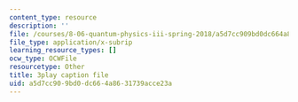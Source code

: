 ```yaml
---
content_type: resource
description: ''
file: /courses/8-06-quantum-physics-iii-spring-2018/a5d7cc909bd0dc664a8631739acce23a_KbAgNwrpUTw.srt
file_type: application/x-subrip
learning_resource_types: []
ocw_type: OCWFile
resourcetype: Other
title: 3play caption file
uid: a5d7cc90-9bd0-dc66-4a86-31739acce23a
---
```

